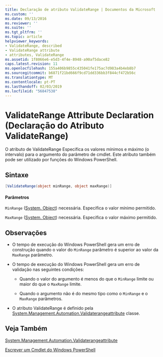 ```yaml
---
title: Declaração de atributo ValidateRange | Documentos da Microsoft
ms.custom: ''
ms.date: 09/13/2016
ms.reviewer: ''
ms.suite: ''
ms.tgt_pltfrm: ''
ms.topic: article
helpviewer_keywords:
- ValidateRange, described
- ValidateRange attribute
- attributes, ValidateRange
ms.assetid: 1f8066e6-e5d3-4f4e-8948-a90af5dace82
caps.latest.revision: 11
ms.openlocfilehash: 155a406b9855c435041fe175ac7d983a4b4eb8b7
ms.sourcegitcommit: b6871f21bd666f9cd71dd336bb3f844cf472b56c
ms.translationtype: MT
ms.contentlocale: pt-PT
ms.lasthandoff: 02/03/2019
ms.locfileid: "56847538"
---
```

# <a name="validaterange-attribute-declaration"></a>ValidateRange Attribute Declaration (Declaração do Atributo ValidateRange)

O atributo de ValidateRange Especifica os valores mínimos e máximo (o intervalo) para o argumento do parâmetro de cmdlet. Este atributo também pode ser utilizado por funções do Windows PowerShell.

## <a name="syntax"></a>Sintaxe

```csharp
[ValidateRange(object minRange, object maxRange)]
```

#### <a name="parameters"></a>Parâmetros

`MinRange` ([System. Object](/dotnet/api/system.object)) necessária. Especifica o valor mínimo permitido.

`MaxRange` ([System. Object](/dotnet/api/system.object)) necessária. Especifica o valor máximo permitido.

## <a name="remarks"></a>Observações

- O tempo de execução do Windows PowerShell gera um erro de construção quando o valor do `MinRange` parâmetro é superior ao valor da `MaxRange` parâmetro.

- O tempo de execução do Windows PowerShell gera um erro de validação nas seguintes condições:

    - Quando o valor do argumento é menos do que o `MinRange` limite ou maior do que o `MaxRange` limite.

    - Quando o argumento não é do mesmo tipo como o `MinRange` e o `MaxRange` parâmetros.

- O atributo ValidateRange é definido pela [System.Management.Automation.Validaterangeattribute](/dotnet/api/System.Management.Automation.ValidateRangeAttribute) classe.

## <a name="see-also"></a>Veja Também

[System.Management.Automation.Validaterangeattribute](/dotnet/api/System.Management.Automation.ValidateRangeAttribute)

[Escrever um Cmdlet do Windows PowerShell](./writing-a-windows-powershell-cmdlet.md)
